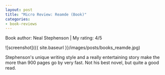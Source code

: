```yaml
---
layout: post
title: "Micro Review: Reamde (Book)"
categories:
- book-reviews
---
```


<p>Book author: Neal Stephenson | My rating: 4/5</p>


![screenshot]({{ site.baseurl }}/images/posts/books_reamde.jpg)


<p>Stephenson's unique writing style and a really entertaining story make the more than 900 pages go by very fast. Not his best novel, but quite a good read.</p>
